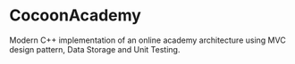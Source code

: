 # CocoonAcademy
Modern C++ implementation of an online academy architecture using MVC design pattern, Data Storage and Unit Testing.
